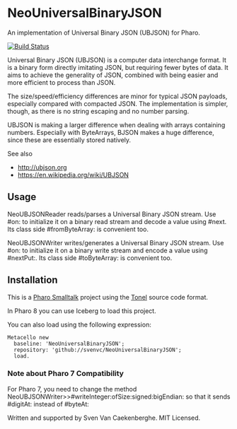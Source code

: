 # NeoUniversalBinaryJSON
An implementation of Universal Binary JSON (UBJSON) for Pharo.

[![Build Status](https://travis-ci.org/svenvc/NeoUniversalBinaryJSON.svg?branch=master)](https://travis-ci.org/svenvc/NeoUniversalBinaryJSON)

Universal Binary JSON (UBJSON) is a computer data interchange format. It is a binary form directly imitating JSON, but requiring fewer bytes of data. It aims to achieve the generality of JSON, combined with being easier and more efficient to process than JSON.

The size/speed/efficiency differences are minor for typical JSON payloads, especially compared with compacted JSON. The implementation is simpler, though, as there is no string escaping and no number parsing.

UBJSON is making a larger difference when dealing with arrays containing numbers. Especially with ByteArrays, BJSON makes a huge difference, since these are essentially stored natively.

See also

- http://ubjson.org
- https://en.wikipedia.org/wiki/UBJSON

## Usage

NeoUBJSONReader reads/parses a Universal Binary JSON stream. Use #on: to initialize it on a binary read stream and decode a value using #next. Its class side #fromByteArray: is convenient too.

NeoUBJSONWriter writes/generates a Universal Binary JSON stream. Use #on: to initialize it on a binary write stream and encode a value using #nextPut:. Its class side #toByteArray: is convenient too.

## Installation

This is a [Pharo Smalltalk](http://wwww.pharo.st) project 
using the [Tonel](https://github.com/pharo-vcs/tonel) source code format.

In Pharo 8 you can use Iceberg to load this project.

You can also load using the following expression:

    Metacello new
      baseline: 'NeoUniversalBinaryJSON';
      repository: 'github://svenvc/NeoUniversalBinaryJSON';
      load.
 
### Note about Pharo 7 Compatibility

For Pharo 7, you need to change the method NeoUBJSONWriter>>#writeInteger:ofSize:signed:bigEndian: so that it sends #digitAt: instead of #byteAt: 

Written and supported by Sven Van Caekenberghe. MIT Licensed.
